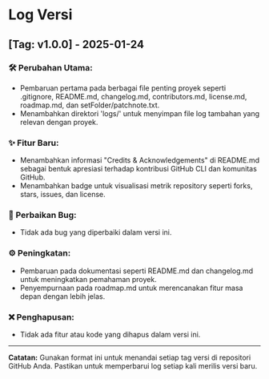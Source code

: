# Log Versi

## [Tag: v1.0.0] - 2025-01-24

### 🛠️ Perubahan Utama:
- Pembaruan pertama pada berbagai file penting proyek seperti .gitignore, README.md, changelog.md, contributors.md, license.md, roadmap.md, dan setFolder/patchnote.txt.
- Menambahkan direktori 'logs/' untuk menyimpan file log tambahan yang relevan dengan proyek.

### ✨ Fitur Baru:
- Menambahkan informasi "Credits & Acknowledgements" di README.md sebagai bentuk apresiasi terhadap kontribusi GitHub CLI dan komunitas GitHub.
- Menambahkan badge untuk visualisasi metrik repository seperti forks, stars, issues, dan license.

### 🐛 Perbaikan Bug:
- Tidak ada bug yang diperbaiki dalam versi ini.

### ⚙️ Peningkatan:
- Pembaruan pada dokumentasi seperti README.md dan changelog.md untuk meningkatkan pemahaman proyek.
- Penyempurnaan pada roadmap.md untuk merencanakan fitur masa depan dengan lebih jelas.

### ❌ Penghapusan:
- Tidak ada fitur atau kode yang dihapus dalam versi ini.

---

**Catatan:** Gunakan format ini untuk menandai setiap tag versi di repositori GitHub Anda. Pastikan untuk memperbarui log setiap kali merilis versi baru.
